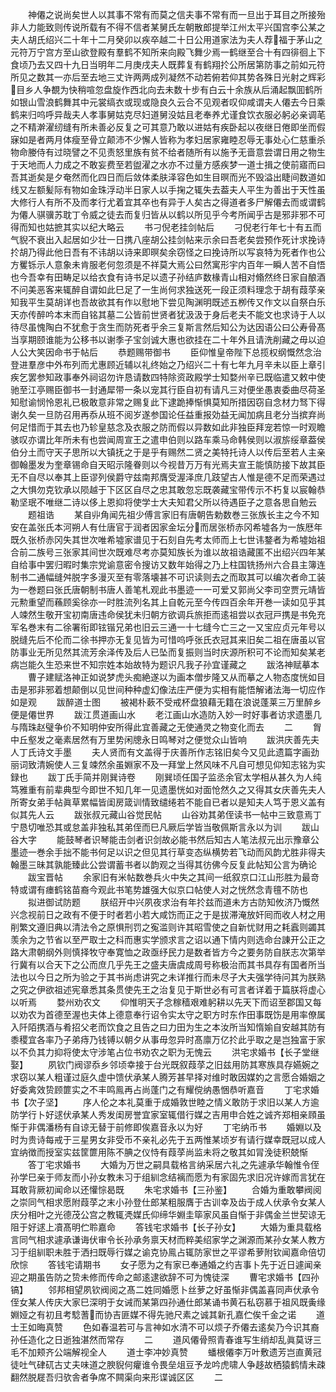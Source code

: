 <!-- { "loadSidebar": true } -->
　　神僊之说尚矣世人以其事不常有而莫之信夫事不常有而一旦出于耳目之所接殆非人力能致则传说所载有不得不信者某舅氏左朝散郎提举江州太平兴国宫李公某之夫人胡氏绍兴二十年十二月癸卯以疾卒越二十日公用道家法为夫人荐福于茅山之元符万宁宫方至山欲登殿有羣鹤不知所来向殿飞舞少焉一鹤继至合十有四徘徊上下食顷乃去又四十九日当明年二月庚戌夫人既葬复有鹤翔扵公所居第防事之前如元符所见之数其一亦后至去地三丈许两两成列凝然不动若俯若仰其势各殊日光射之辉彩目乡人争覩为快稍喧忽盘旋作西北向去未数十步有白云十余族从后涌起飘囬鹤所如银山雪浪鹤舞其中元裳缟衣或现或隐良久云合不见观者叹仰咸谓夫人僊去今日乘鹤来归呜呼异哉夫人孝事舅姑克尽妇道舅没姑且老奉养尤谨食饮衣服必躬必亲调芼之不精澣濯纫缝有所未善必反复之可其意乃敢以进姑有疾卧起以夜继日倦即坐而假寐如是者两月体瘦至骨立颠沛不少懈人皆称为孝妇居家雍睦忍辱无事处心仁慈重杀物命媵侍有过晓譬之不见责怒里族有贫不给者随所有以施予无啬意尝谓日用之物生于天地而人力成之不敢妄费至若盥濯之水亦不过量方感疾梦一道士揖之使前寤而曰吾其逝矣是夕奄然而化四日而后敛体柔肤泽容色如生目暝而光不毁溢出睫间数道如线又左额髪际有物如金珠浮动半日家人以手掬之辄失去葢夫人平生为善出于天性虽大修行人有所不及而孝行尤着宜其卒也有异于人矣古之得道者多尸解僊去而或谓鹤为僊人骐骥苏耽丁令威之徒去而复归皆从以鹤以所见乎今考所闻乎古是邪非邪不可得而知也姑摭其实以纪大略云
　　书刁倪老挂剑帖后
　　刁倪老行年七十有五而气貎不衰出入起居如少壮一日携八座胡公挂剑帖来示余曰吾老矣尝预作死计求挽诗扵胡乃得此他日吾有不讳胡以诗来即暝矣余窃怪之曰挽诗所以写哀特为死者作也公方矍铄示人意象未肯服老何忽须是不祥莫大焉公曰然寓形宇内百年一瞬人苦不自悟也今吾幸有田畴足以给衣食有诗书足以遗子孙结庐数椽青山相对翛然终日家自酿酒不问美恶客来辄醉自谓如此巳足了一生尚何求独送死一段正须料理念于胡有葭莩亲知我平生莫胡详也吾故欲其有作以慰地下尝见陶渊明既述五栁传又作文以自祭白乐天亦传醉吟本末而自铭其墓二公皆前世贤者犹汲汲于身后老夫不能文也求诗于人以待尽虽愧陶白不犹愈于贪生而防死者乎余三复斯言然后知公为达因语公曰公寿骨髙当享期颐谁能为公移书以谢季子宝剑诚大惠也欲挂在二十年外且请洗削藏之毋以迫人公大笑因命书于帖后
　　恭题赐带御书
　　臣仰惟皇帝陛下总揽权纲慨然念治登进羣彦中外布列而尤惠顾近辅以礼终始之乃绍兴二十有七年九月辛未以臣上章引疾乞罢参知政事奉外祠诏勿许恳请数四特除资政殿学士知婺州辛已既临遣又敕中使驰至江亭赐臣御书一封通犀带一条以宠其行臣自初有请凡三对便坐愚衷委曲尽荷圣知慰谕悯怜恩礼已极敢意非常之赐复此下逮跪捧惭惧莫知所措因窃自念材力驽下得谢久矣一旦防召用再忝从班不阅岁遂参国论任益重报効益无闻加病且老分当摈弃尚何足惜而于其去也乃轸皇慈念及衣服之防而假以异数如此非独臣拜宠若惊一时观瞻骇叹亦谓比年所未有也尝闻周宣王之遣申伯则以路车乘马命韩侯则以淑旂绥章葢侯伯分土而守天子思所以大镇抚之于是乎有赐然二贤之美特托诗人以传后至若人主亲御翰墨发为奎章锡命自天昭示隆眷则以今视昔万万有光焉夫宣王能慎防接下故其臣无不自尽以奉其上臣谬列侯爵守兹南邦膺受渥泽庶几跂望古人惟是德不足而荣遇过之大惧勿克钦承以陨越于下区区自尽之忠其敢忽忘既袭藏宝带传示不朽复以宸翰恭勒坚珉不唯继二诗以侈上恩抑将使学士大夫知君父所以待遇臣子之意各思自勉云
　　题祖诰
　　某自丱角闻先祖少傅言家旧有唐朝告勅数巻三张族长主之今不知安在盖张氏本河朔人有仕唐官于润者因家金坛分而居张桥赤冈希墟各为一族厯年既久张桥赤冈失其世次唯希墟家谱见于石刻自先考太师而上七世讳鍪者为希墟始祖合前二族号三张家其间世次既难尽考亦莫知族长为谁以故祖诰藏匿不出绍兴四年某自给事中罢归暇时集宗党谕意密令搜访又数年始得之乃上柱国铣扬州六合县主簿连制书二通幅缝舛脱字多漫灭至有零落壊甚不可识读则去之而取其可以编次者命工装为一巻题曰张氏唐朝制书唐人善笔札观此书墨迹一一可爱又郭尚父李司空贾元靖皆元勲重望而蘓顾奚徐亦一时胜流列名其上自乾元至今传四百余年开巻一读如见乎其人竦然生敬开宝初南唐违命侯犹未归朝方欲调兵旅拒而逺祖尝以衣冠戸携是书免充军名巻末有二徐署衔即铉锴兄弟也旧云三通一十七缝今亡三之一又宝应贞元年号以脱缝先后不伦而二徐书押亦无复见皆为可惜呜呼张氏衣冠其来旧矣二祖在唐虽以官防事业无所见然其流芳余泽传及后人已坠而复振则当时庆源所积可不论而知矣某老病岂能久生恐来世不知宗姓本始故特为题识凡我子孙宜谨藏之
　　跋洛神赋摹本
　　曹子建赋洛神正如说梦虎头痴絶遂以为画本僧步隆又从而摹之人物态度恍如目击是邪非邪着想颠倒以见世间种种虚幻像法庄严便为实相有能悟解诸法海一切应作如是观
　　跋醉道士图
　　被褐朴蔌不受戒杯盘狼藉无籍在浪说蓬莱三万里醉乡便是僊世界
　　跋江贯道画山水
　　老江画山水造防入妙一时好事者访求遗墨几与隋珠赵璧争价不知明仲安所得此宜善藏之无使通灵之物变化而去
　　二
　　胷中丘壑发之毫素居然有万里势闲牕永日鸣琴对之便觉众山皆响
　　跋洪庆善先夫人丁氏诗文手墨
　　夫人贤而有文盖得于庆善所作志铭旧矣今又见此遗篇字画劲丽词致清婉使人三复竦然余虽婣家不及一拜堂上然风味不凡自可想见仰知志铭为实録也
　　跋丁氏手简并刚巽诗卷
　　刚巽顷任国子监丞余官太学相从甚久为人纯笃雅重有前辈典型今即世不知几年一见遗墨恍如对面怆然久之又得其女庆善先夫人所寄女弟手帖眞草累幅皆闺房箴训情致缱绻若不能自已者以是知夫人笃于恩义盖有似其先人云
　　跋张叔元藏山谷觉民帖
　　山谷劝其弟侄读书一帖中三致意焉丁宁恳切唯恐其或怠盖非独私其弟侄而巳凡厥后学皆当敬佩斯言永以为训
　　跋山谷大字
　　能鼓琴者识琴能击剑者识剑故必能书然后知古人笔法叔元出示豫章公墨迹一巻余手拙不能书何足以识之但见其行草变态纵横势若飞动而风韵尤胜非得夫翰墨三昧其孰能臻此公尝谓蓄书者以韵观之当得其彷佛今反复此帖知公言为确论
　　跋宝晋帖
　　余家旧有米帖数巻兵火中失之其间一纸叙京口江山形胜为最竒特或谓有瘗鹤铭苗裔今观此书笔势雄强大似京口帖使人对之恍然念青氊不防也
　　拟进御试防题
　　朕绍开中兴夙夜求治有年扵兹而道未方古防知攸济乃慨然兴念视前日之政有不便于时者若小若大咸饬而正之于是拔滞淹放奸囘而收人材之用削繁文遵旧典以清法令之原惧刑罚之寃滥则许其昭雪使之自新忧财用之耗蠧则蠲其羡余为之节省以至严取士之科而惠实学颁求言之诏以通下情内则选命台諌开公正之路大肃朝纲外则慎择牧守奉寛恤之政亟纾民力是数者皆方今之要务防自朕志次第举行冀有以合天下之公而庶几乎先王之盛夫唐虞成周号称极治而其书具存有国者所当法也以今日之所为验之于其书尚虑讲究之未详推行而未尽子大夫强学待问其为朕熟之究之伊欲祖述宪章悉其条贯使先王之治复见于斯世必有可言者详着于篇朕将虚心以听焉
　　婺州劝农文
　　仰惟明天子念稼穑艰难躬耕以先天下而诏至郡国又每以劝农为首德至渥也夫体上德意奉行诏令实太守之职方时东作田事既饬是用率僚属入阡陌携酒与肴招父老而饮食之且告之曰力田为生之本汝所当知惰媮自安越其防有黍稷宜各率乃子弟痔乃钱镈以朝夕从事毋忽异时髙廪万亿扵此乎取之是岂独富于家以不负其力抑将使太守涉笔占位书劝农之职为无愧云
　　洪宅求婚书【长子堂继娶】
　　夙钦门阀谬忝乡邻顷幸接于台光既叙葭莩之旧兹用防其寒族具存嬿婉之求窃以某人粗谨过庭久虚中馈伏承某人腾芳甚早择对维时敢因媒妁之言愿合婚姻之好委禽效贽顾篚实之不丰鸣鳯再占尚蓬门之有耀傥纳愚悃恭听嘉音
　　丁宅求婚书【次子坚】
　　序人伦之本礼莫重于成婚敦世睦之情义敢防于求旧以某人方逾防学行卜好逑伏承某人秀发闺房誉宜家室辄借行媒之吉用申合姓之诚齐郑相亲頋虽惭于非偶潘杨有自谅无替于前修即俟嘉音永以为好
　　丁宅纳币书
　　婚婣以及时为贵诗每戒于三星男女非受币不亲礼必先于五两惟某顷岁有请行媒幸既冠以成人宜纳徴而授室实兹筐篚用陈不腆之仪恃有葭莩尚监未将之敬其如冐浼徒积兢惭
　　答丁宅求婚书
　　大婚为万世之嗣具载格言纳采居六礼之先遽承华翰惟令侄孙学巳亲于师友而小孙女教未习于组紃念结褵而愿为有家固先求旧况许嫁而言犹在耳敢背厥初闻命以还懽悰曷既
　　朱宅求婚书【三孙鉴】
　　合婚为重敢攀阀阅之崇同气相求愿附葭莩之末小孙登仕郎某粗服膺于古训幸及齿于成人伏承令女某人庆分相叶之光德茂公宫之教辄凴媒氏仰缔华婣圭筚家风虽自惭于非偶金兰世契谅无阻于好逑上凟髙明伫聆嘉命
　　答钱宅求婚书【长子孙女】
　　大婚为重具载格言同气相求遽承谦诲伏审令长孙承务禀天材而粹美绍家学之渊源而某孙女某人教方习于组紃职未胜于洒扫既辱行媒之谕克协鳯占辄防家世之平谬希萝附钦闻嘉命倍切欣悰
　　答钱宅请期书
　　女子愿为之有家已奉通婚之约吉事卜先于近日遽闻亲迎之期虽告防之贽未修而传命之邮逺逮欲辞不可为愧徒深
　　曹宅求婚书【四孙镐】
　　邻邦相望夙钦阀阅之髙二姓同婚愿卜丝萝之好虽惭非偶盖喜同声伏承令侄女某人传庆大家巳深明于女诫而某第四孙通仕郎某诵书黄石私窃慕于祖风既夤缘婣娅之有初且考騐蓍而协吉匪媒不得先驰尺素之诚其新孔嘉伫俟千金之诺
　　道士王如晦真赞
　　色如春温若可与言神如水清不可以烦子乔僊去逺矣乃今识其裔孙任造化之日逝独湛然而常存
　　二
　　道风僊骨照青春谁写生绡却乱眞莫讶三毛不加颊齐公端解视全人
　　道士李冲妙真赞
　　蟠根僊李万叶敷遗芳岂直黄冠徒吐气硉矹古丈夫味道之腴貎何癯谁令畏垒俎豆予龙吟虎啸人争趍故栖猿鹤情未疎翻然脱屣吾归欤舎者争席不闗渠向来形谍诚区区
　　二
